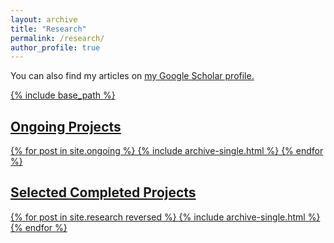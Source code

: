 ```yaml
---
layout: archive
title: "Research"
permalink: /research/
author_profile: true
---
```


You can also find my articles on <u><a href="https://scholar.google.com/citations?hl=en&user=fpjWEIUAAAAJ">my Google Scholar profile<a>.

{% include base_path %}

## Ongoing Projects
{% for post in site.ongoing %}
  {% include archive-single.html %}
{% endfor %}

## Selected Completed Projects
{% for post in site.research reversed %}
  {% include archive-single.html %}
{% endfor %}
